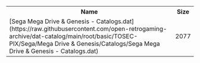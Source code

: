 <table>
<tr><th>Name</th><th>Size</th></tr>
<tr><td>
[Sega Mega Drive & Genesis - Catalogs.dat](https://raw.githubusercontent.com/open-retrogaming-archive/dat-catalog/main/root/basic/TOSEC-PIX/Sega/Mega Drive & Genesis/Catalogs/Sega Mega Drive & Genesis - Catalogs.dat)
</td><td>2077</td></tr>
</table>
